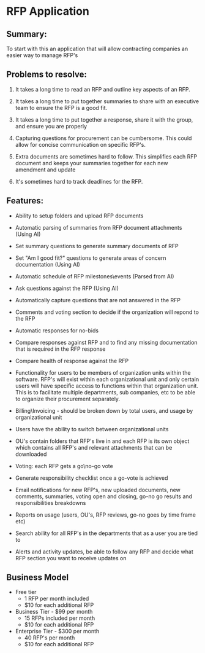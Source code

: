 
# RFP Application

  

## Summary:

To start with this an application that will allow contracting companies an easier way to manage RFP's

  

## Problems to resolve:

1. It takes a long time to read an RFP and outline key aspects of an RFP.

2. It takes a long time to put together summaries to share with an executive team to ensure the RFP is a good fit.

3. It takes a long time to put together a response, share it with the group, and ensure you are properly

4. Capturing questions for procurement can be cumbersome. This could allow for concise communication on specific RFP's.

5. Extra documents are sometimes hard to follow. This simplifies each RFP document and keeps your summaries together for each new amendment and update

6. It's sometimes hard to track deadlines for the RFP.

  

## Features:

 - Ability to setup folders and upload RFP documents

 - Automatic parsing of summaries from RFP document attachments (Using AI)

 - Set summary questions to generate summary documents of RFP

 - Set "Am I good fit?" questions to generate areas of concern documentation (Using AI)

 - Automatic schedule of RFP milestones\events (Parsed from AI)

 - Ask questions against the RFP (Using AI)

 - Automatically capture questions that are not answered in the RFP

 - Comments and voting section to decide if the organization will repond to the RFP

 - Automatic responses for no-bids

 - Compare responses against RFP and to find any missing documentation that is required in the RFP response

 - Compare health of response against the RFP

 - Functionality for users to be members of organization units within the software. RFP's will exist within each organizational unit and only certain users will have specific access to functions within that organization unit. This is to facilitate multiple departments, sub companies, etc to be able to organize their procurement separately.

 - Billing\Invoicing - should be broken down by total users, and usage by organizational unit

 - Users have the ability to switch between organizational units

 - OU's contain folders that RFP's live in and each RFP is its own object which contains all RFP's and relevant attachments that can be downloaded

 - Voting: each RFP gets a go\no-go vote

 - Generate responsibility checklist once a go-vote is achieved

 - Email notifications for new RFP's, new uploaded documents, new comments, summaries, voting open and closing, go-no go results and responsibilities breakdowns

 - Reports on usage (users, OU's, RFP reviews, go-no goes by time frame etc)

 - Search ability for all RFP's in the departments that as a user you are tied to
 - Alerts and activity updates, be able to follow any RFP and decide what RFP section you want to receive updates on

## Business Model

 - Free tier
	 - 1 RFP per month included
	 - $10 for each additional RFP
 - Business Tier - $99 per month
	 - 15 RFPs included per month
	 - $10 for each additional RFP
 - Enterprise Tier - $300 per month
	 - 40 RFP's per month
	 - $10 for each additional RFP

